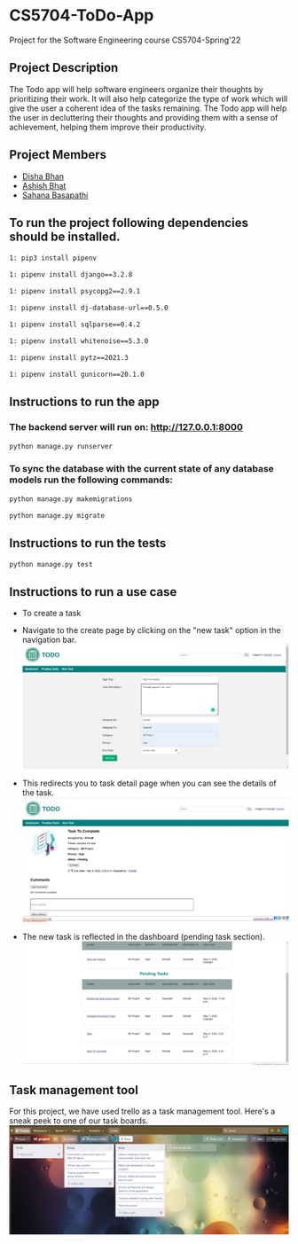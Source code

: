 # CS5704-ToDo-App
Project for the Software Engineering course CS5704-Spring'22

## Project Description
The Todo app will help software engineers organize their thoughts by prioritizing their work. It will also help categorize the type of work which will give the user a coherent idea of the tasks remaining. The Todo app will help the user in decluttering their thoughts and providing them with a sense of achievement, helping them improve their productivity.

## Project Members
* [Disha Bhan](https://github.com/Disha2494)
* [Ashish Bhat](https://github.com/ashishbhat21)
* [Sahana Basapathi](https://github.com/sahana-bs)

## To run the project following dependencies should be installed.
```
1: pip3 install pipenv
```
```
1: pipenv install django==3.2.8
```
```
1: pipenv install psycopg2==2.9.1
```
```
1: pipenv install dj-database-url==0.5.0
```
```
1: pipenv install sqlparse==0.4.2
```
```
1: pipenv install whitenoise==5.3.0
```
```
1: pipenv install pytz==2021.3
```
```
1: pipenv install gunicorn==20.1.0
```
## Instructions to run the app
### The backend server will run on: http://127.0.0.1:8000
```
python manage.py runserver
```
### To sync the database with the current state of any database models run the following commands:
```
python manage.py makemigrations
```
```
python manage.py migrate
```

## Instructions to run the tests
```
python manage.py test
```

## Instructions to run a use case
* To create a task
* Navigate to the create page by clicking on the "new task" option in the navigation bar.
![Create Task](images/WhatsApp%20Image%202022-05-06%20at%2010.23.21%20AM.jpeg)

* This redirects you to task detail page when you can see the details of the task.
![Create Task](images/WhatsApp%20Image%202022-05-06%20at%2010.23.43%20AM%20(1).jpeg)

* The new task is reflected in the dashboard (pending task section).
![Create Task](images/WhatsApp%20Image%202022-05-06%20at%2010.24.59%20AM.jpeg)


## Task management tool
For this project, we have used trello as a task management tool. Here's a sneak peek to one of our task boards. ![taskboard](images/task_mgmt.png)

